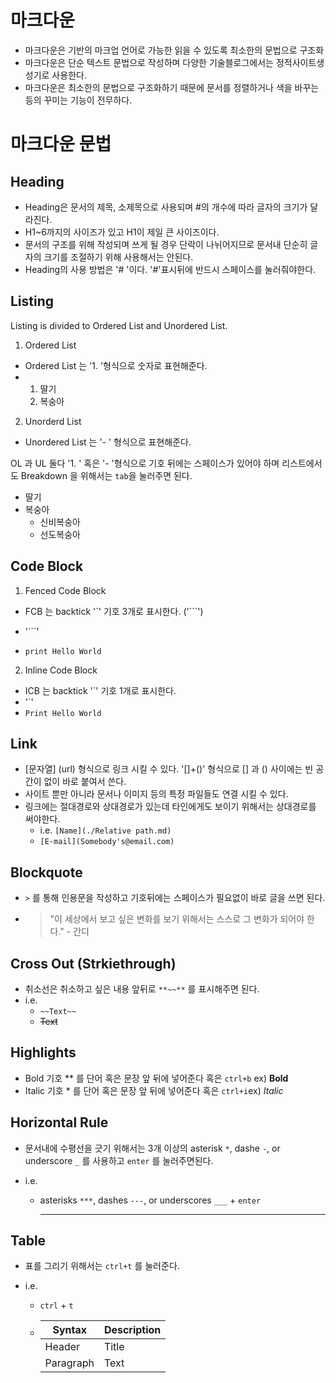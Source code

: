 # 마크다운

- 마크다운은 기반의 마크업 언어로 가능한 읽을 수 있도록 최소한의 문법으로 구조화
- 마크다운은 단순 텍스트 문법으로 작성하며 다양한 기술블로그에서는 정적사이트생성기로 사용한다.
- 마크다운은 최소한의 문법으로 구조화하기 때문에 문서를 정렬하거나 색을 바꾸는 등의 꾸미는 기능이 전무하다.



# 마크다운 문법

## Heading

- Heading은 문서의 제목, 소제목으로 사용되며 #의 개수에 따라 글자의 크기가 달라진다.
- H1~6까지의 사이즈가 있고 H1이 제일 큰 사이즈이다.
- 문서의 구조를 위해 작성되며 쓰게 될 경우 단락이 나뉘어지므로 문서내 단순히 글자의 크기를 조절하기 위해 사용해서는 안된다. 
- Heading의 사용 방법은 '# '이다. '#'표시뒤에 반드시 스페이스를 눌러줘야한다.



## Listing

Listing is divided to Ordered List and Unordered List.

1. Ordered List 

- Ordered List 는 '1. '형식으로 숫자로 표현해준다.
- 1. 딸기
  2. 복숭아

2. Unorderd List

- Unordered List 는 '- ' 형식으로 표현해준다.



OL 과 UL 둘다 '1. ' 혹은 '- '형식으로 기호 뒤에는 스페이스가 있어야 하며 리스트에서도 Breakdown 을 위해서는 `tab`을 눌러주면 된다.

- 딸기
- 복숭아
  - 신비복숭아
  - 선도복숭아



## Code Block

1. Fenced Code Block

- FCB 는 backtick '`' 기호 3개로 표시한다. ('```')

- '```'

- ```pyton
  print Hello World
  ```

2. Inline Code Block

- ICB 는 backtick '`' 기호 1개로 표시한다.  
- '`'
- `Print Hello World`



## Link

- [문자열] (url) 형식으로 링크 시킬 수 있다. '[]+()' 형식으로 [] 과 () 사이에는 빈 공간이 없이 바로 붙여서 쓴다.
- 사이트 뿐만 아니라 문서나 이미지 등의 특정 파일들도 연결 시킬 수 있다.
- 링크에는 절대경로와 상대경로가 있는데 타인에게도 보이기 위해서는 상대경로를 써야한다.
  - i.e. `[Name](./Relative path.md)`
  - `[E-mail](Somebody's@email.com)`




## Blockquote

- `>` 를 통해 인용문을 작성하고 기호뒤에는 스페이스가 필요없이 바로 글을 쓰면 된다.

- > "이 세상에서 보고 싶은 변화를 보기 위해서는 스스로 그 변화가 되어야 한다." - 간디



## Cross Out (Strkiethrough)

- 취소선은 취소하고 싶은 내용 앞뒤로 `**~~**`  를 표시해주면 된다.
- i.e.
  - `~~Text~~`
  - ~~Text~~



## Highlights

- Bold 기호 ** 를 단어 혹은 문장 앞 뒤에 넣어준다 혹은 `ctrl+b` ex) **Bold**
- Italic 기호 * 를 단어 혹은 문장 앞 뒤에 넣어준다 혹은 `ctrl+i`ex) *Italic*



## Horizontal Rule

- 문서내에 수평선을 긋기 위해서는 3개 이상의 asterisk `*`, dashe `-`, or underscore `_` 를 사용하고 `enter` 를 눌러주면된다.

- i.e.

  - asterisks `***`, dashes `---`, or underscores `___` + `enter`

    ___



## Table

- 표를 그리기 위해서는 `ctrl+t` 를 눌러준다.

- i.e.

  - `ctrl` + `t`

  - | Syntax    | Description |
    | --------- | ----------- |
    | Header    | Title       |
    | Paragraph | Text        |



